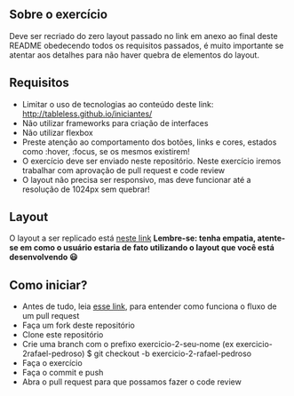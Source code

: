 
## Sobre o exercício
Deve ser recriado do zero layout passado no link em anexo ao final deste README obedecendo todos os requisitos passados, é muito importante se atentar aos detalhes para não haver quebra de elementos do layout.

## Requisitos
- Limitar o uso de tecnologias ao conteúdo deste link: http://tableless.github.io/iniciantes/
- Não utilizar frameworks para criação de interfaces
- Não utilizar flexbox
- Preste atenção ao comportamento dos botões, links e cores, estados como :hover, :focus, se os mesmos existirem!
- O exercício deve ser enviado neste repositório. Neste exercício iremos trabalhar com aprovação de pull request e code review
- O layout não precisa ser responsivo, mas deve funcionar até a resolução de 1024px sem quebrar!

## Layout
O layout a ser replicado está [neste link](https://xd.adobe.com/spec/cfb312c1-621b-433e-7571-ca861d1db621-b982/)
**Lembre-se: tenha empatia, atente-se em como o usuário estaria de fato utilizando o layout que você está desenvolvendo 😃**

## Como iniciar?
- Antes de tudo, leia [esse link](https://blog.da2k.com.br/2015/02/04/git-e-github-do-clone-ao-pull-request/), para entender como funciona o fluxo de um pull request
- Faça um fork deste repositório
- Clone este repositório
- Crie uma branch com o prefixo exercicio-2-seu-nome (ex exercicio-2rafael-pedroso) $ git checkout -b exercicio-2-rafael-pedroso
- Faça o exercício
- Faça o commit e push
- Abra o pull request para que possamos fazer o code review